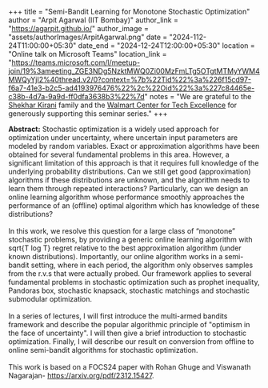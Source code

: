 +++
title = "Semi-Bandit Learning for Monotone Stochastic Optimization"
author = "Arpit Agarwal (IIT Bombay)"
author_link = "https://agarpit.github.io/"
author_image = "assets/authorImages/ArpitAgarwal.png"
date = "2024-112-24T11:00:00+05:30"
date_end = "2024-12-24T12:00:00+05:30"
location = "Online talk on Microsoft Teams"
location_link = "https://teams.microsoft.com/l/meetup-join/19%3ameeting_ZGE3NDg5NzktMWQ0Zi00MzFmLTg5OTgtMTMyYWM4MWQyYjI2%40thread.v2/0?context=%7b%22Tid%22%3a%226f15cd97-f6a7-41e3-b2c5-ad4193976476%22%2c%22Oid%22%3a%227c84465e-c38b-4d7a-9a9d-ff0dfa3638b3%22%7d"
notes = "We are grateful to the <a href = "https://www.accel.com/people/shekhar-kirani" target= "_blank">Shekhar Kirani</a> family and the <a href = "https://www.csa.iisc.ac.in/cfe-walmart/" target= "_blank">Walmart Center for Tech Excellence</a> for generously supporting this seminar series."
+++

<b>Abstract:</b>
Stochastic optimization is a widely used approach for optimization under uncertainty, where uncertain input parameters are modeled by random variables. Exact or approximation algorithms have been obtained for several fundamental problems in this area. However, a significant limitation of this approach is that it requires full knowledge of the underlying probability distributions. Can we still get good (approximation) algorithms if these distributions are unknown, and the algorithm needs to learn them through repeated interactions? Particularly, can we design an online learning algorithm whose performance smoothly approaches the performance of an (offline) optimal algorithm which has knowledge of these distributions?
<br><br>
In this work, we resolve this question for a large class of “monotone” stochastic problems, by providing a generic online learning algorithm with sqrt{T log T} regret relative to the best approximation algorithm (under known distributions). Importantly, our online algorithm works in a semi-bandit setting, where in each period, the algorithm only observes samples from the r.v.s that were actually probed. Our framework applies to several fundamental problems in stochastic optimization such as prophet inequality, Pandoras box, stochastic knapsack, stochastic matchings and stochastic submodular optimization.
<br><br>
In a series of lectures, I will first introduce the multi-armed bandits framework and describe the popular algorithmic principle of "optimism in the face of uncertainty". I will then give a brief introduction to stochastic optimization. Finally, I will describe our result on conversion from offline to online semi-bandit algorithms for stochastic optimization.
<br><br>
This work is based on a FOCS24 paper with Rohan Ghuge and Viswanath Nagarajan- https://arxiv.org/pdf/2312.15427.
